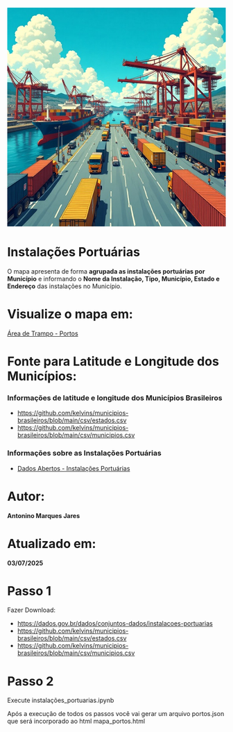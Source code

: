 ![Porto](porto.jpg)

# Instalações Portuárias
O mapa apresenta de forma **agrupada as instalações portuárias por Município** e informando o **Nome da Instalação, Tipo, Município, Estado e Endereço** das instalações no Município.

# Visualize o mapa em:
[Área de Trampo - Portos](https://www.areadetrampo.com.br/instalacoes-portuarias-particulares-agrupadas-por-municipio/)

# Fonte para Latitude e Longitude dos Municípios:
### Informações de latitude e longitude dos Municípios Brasileiros
* https://github.com/kelvins/municipios-brasileiros/blob/main/csv/estados.csv
* https://github.com/kelvins/municipios-brasileiros/blob/main/csv/municipios.csv
  
### Informações sobre as Instalações Portuárias
* [Dados Abertos - Instalações Portuárias](https://dados.gov.br/dados/conjuntos-dados/instalacoes-portuarias)
  
# Autor:
**Antonino Marques Jares**

# Atualizado em:
**03/07/2025**

# Passo 1
Fazer Download: 
* https://dados.gov.br/dados/conjuntos-dados/instalacoes-portuarias
* https://github.com/kelvins/municipios-brasileiros/blob/main/csv/estados.csv
* https://github.com/kelvins/municipios-brasileiros/blob/main/csv/municipios.csv

# Passo 2
Execute instalações_portuarias.ipynb

Após a execução de todos os passos você vai gerar um arquivo portos.json que será incorporado ao html mapa_portos.html


